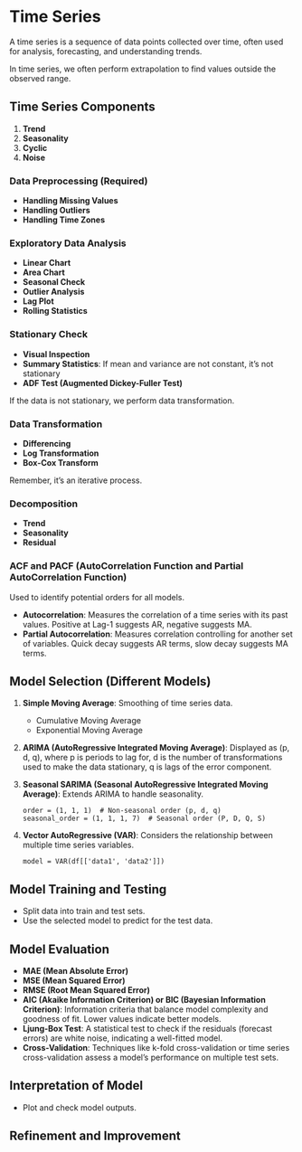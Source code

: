 <h1 class="code-line" data-line-start=0 data-line-end=1 ><a id="Time_Series_0"></a>Time Series</h1>
<p class="has-line-data" data-line-start="2" data-line-end="3">A time series is a sequence of data points collected over time, often used for analysis, forecasting, and understanding trends.</p>
<p class="has-line-data" data-line-start="4" data-line-end="5">In time series, we often perform extrapolation to find values outside the observed range.</p>
<h2 class="code-line" data-line-start=6 data-line-end=7 ><a id="Time_Series_Components_6"></a>Time Series Components</h2>
<ol>
<li class="has-line-data" data-line-start="8" data-line-end="9"><strong>Trend</strong></li>
<li class="has-line-data" data-line-start="9" data-line-end="10"><strong>Seasonality</strong></li>
<li class="has-line-data" data-line-start="10" data-line-end="11"><strong>Cyclic</strong></li>
<li class="has-line-data" data-line-start="11" data-line-end="13"><strong>Noise</strong></li>
</ol>
<h3 class="code-line" data-line-start=13 data-line-end=14 ><a id="Data_Preprocessing_Required_13"></a>Data Preprocessing (Required)</h3>
<ul>
<li class="has-line-data" data-line-start="15" data-line-end="16"><strong>Handling Missing Values</strong></li>
<li class="has-line-data" data-line-start="16" data-line-end="17"><strong>Handling Outliers</strong></li>
<li class="has-line-data" data-line-start="17" data-line-end="19"><strong>Handling Time Zones</strong></li>
</ul>
<h3 class="code-line" data-line-start=19 data-line-end=20 ><a id="Exploratory_Data_Analysis_19"></a>Exploratory Data Analysis</h3>
<ul>
<li class="has-line-data" data-line-start="21" data-line-end="22"><strong>Linear Chart</strong></li>
<li class="has-line-data" data-line-start="22" data-line-end="23"><strong>Area Chart</strong></li>
<li class="has-line-data" data-line-start="23" data-line-end="24"><strong>Seasonal Check</strong></li>
<li class="has-line-data" data-line-start="24" data-line-end="25"><strong>Outlier Analysis</strong></li>
<li class="has-line-data" data-line-start="25" data-line-end="26"><strong>Lag Plot</strong></li>
<li class="has-line-data" data-line-start="26" data-line-end="28"><strong>Rolling Statistics</strong></li>
</ul>
<h3 class="code-line" data-line-start=28 data-line-end=29 ><a id="Stationary_Check_28"></a>Stationary Check</h3>
<ul>
<li class="has-line-data" data-line-start="30" data-line-end="31"><strong>Visual Inspection</strong></li>
<li class="has-line-data" data-line-start="31" data-line-end="32"><strong>Summary Statistics</strong>: If mean and variance are not constant, it’s not stationary</li>
<li class="has-line-data" data-line-start="32" data-line-end="34"><strong>ADF Test (Augmented Dickey-Fuller Test)</strong></li>
</ul>
<p class="has-line-data" data-line-start="34" data-line-end="35">If the data is not stationary, we perform data transformation.</p>
<h3 class="code-line" data-line-start=36 data-line-end=37 ><a id="Data_Transformation_36"></a>Data Transformation</h3>
<ul>
<li class="has-line-data" data-line-start="38" data-line-end="39"><strong>Differencing</strong></li>
<li class="has-line-data" data-line-start="39" data-line-end="40"><strong>Log Transformation</strong></li>
<li class="has-line-data" data-line-start="40" data-line-end="42"><strong>Box-Cox Transform</strong></li>
</ul>
<p class="has-line-data" data-line-start="42" data-line-end="43">Remember, it’s an iterative process.</p>
<h3 class="code-line" data-line-start=44 data-line-end=45 ><a id="Decomposition_44"></a>Decomposition</h3>
<ul>
<li class="has-line-data" data-line-start="46" data-line-end="47"><strong>Trend</strong></li>
<li class="has-line-data" data-line-start="47" data-line-end="48"><strong>Seasonality</strong></li>
<li class="has-line-data" data-line-start="48" data-line-end="50"><strong>Residual</strong></li>
</ul>
<h3 class="code-line" data-line-start=50 data-line-end=51 ><a id="ACF_and_PACF_AutoCorrelation_Function_and_Partial_AutoCorrelation_Function_50"></a>ACF and PACF (AutoCorrelation Function and Partial AutoCorrelation Function)</h3>
<p class="has-line-data" data-line-start="52" data-line-end="53">Used to identify potential orders for all models.</p>
<ul>
<li class="has-line-data" data-line-start="54" data-line-end="55"><strong>Autocorrelation</strong>: Measures the correlation of a time series with its past values. Positive at Lag-1 suggests AR, negative suggests MA.</li>
<li class="has-line-data" data-line-start="55" data-line-end="57"><strong>Partial Autocorrelation</strong>: Measures correlation controlling for another set of variables. Quick decay suggests AR terms, slow decay suggests MA terms.</li>
</ul>
<h2 class="code-line" data-line-start=57 data-line-end=58 ><a id="Model_Selection_Different_Models_57"></a>Model Selection (Different Models)</h2>
<ol>
<li class="has-line-data" data-line-start="59" data-line-end="63">
<p class="has-line-data" data-line-start="59" data-line-end="60"><strong>Simple Moving Average</strong>: Smoothing of time series data.</p>
<ul>
<li class="has-line-data" data-line-start="60" data-line-end="61">Cumulative Moving Average</li>
<li class="has-line-data" data-line-start="61" data-line-end="63">Exponential Moving Average</li>
</ul>
</li>
<li class="has-line-data" data-line-start="63" data-line-end="65">
<p class="has-line-data" data-line-start="63" data-line-end="64"><strong>ARIMA (AutoRegressive Integrated Moving Average)</strong>: Displayed as (p, d, q), where p is periods to lag for, d is the number of transformations used to make the data stationary, q is lags of the error component.</p>
</li>
<li class="has-line-data" data-line-start="65" data-line-end="72">
<p class="has-line-data" data-line-start="65" data-line-end="66"><strong>Seasonal SARIMA (Seasonal AutoRegressive Integrated Moving Average)</strong>: Extends ARIMA to handle seasonality.</p>
<pre><code class="has-line-data" data-line-start="68" data-line-end="71" class="language-python">order = (<span class="hljs-number">1</span>, <span class="hljs-number">1</span>, <span class="hljs-number">1</span>)  <span class="hljs-comment"># Non-seasonal order (p, d, q)</span>
seasonal_order = (<span class="hljs-number">1</span>, <span class="hljs-number">1</span>, <span class="hljs-number">1</span>, <span class="hljs-number">7</span>)  <span class="hljs-comment"># Seasonal order (P, D, Q, S)</span>
</code></pre>
</li>
<li class="has-line-data" data-line-start="72" data-line-end="78">
<p class="has-line-data" data-line-start="72" data-line-end="73"><strong>Vector AutoRegressive (VAR)</strong>: Considers the relationship between multiple time series variables.</p>
<pre><code class="has-line-data" data-line-start="75" data-line-end="77" class="language-python">model = VAR(df[[<span class="hljs-string">'data1'</span>, <span class="hljs-string">'data2'</span>]])
</code></pre>
</li>
</ol>
<h2 class="code-line" data-line-start=78 data-line-end=79 ><a id="Model_Training_and_Testing_78"></a>Model Training and Testing</h2>
<ul>
<li class="has-line-data" data-line-start="80" data-line-end="81">Split data into train and test sets.</li>
<li class="has-line-data" data-line-start="81" data-line-end="83">Use the selected model to predict for the test data.</li>
</ul>
<h2 class="code-line" data-line-start=83 data-line-end=84 ><a id="Model_Evaluation_83"></a>Model Evaluation</h2>
<ul>
<li class="has-line-data" data-line-start="85" data-line-end="86"><strong>MAE (Mean Absolute Error)</strong></li>
<li class="has-line-data" data-line-start="86" data-line-end="87"><strong>MSE (Mean Squared Error)</strong></li>
<li class="has-line-data" data-line-start="87" data-line-end="88"><strong>RMSE (Root Mean Squared Error)</strong></li>
<li class="has-line-data" data-line-start="88" data-line-end="89"><strong>AIC (Akaike Information Criterion) or BIC (Bayesian Information Criterion)</strong>: Information criteria that balance model complexity and goodness of fit. Lower values indicate better models.</li>
<li class="has-line-data" data-line-start="89" data-line-end="90"><strong>Ljung-Box Test</strong>: A statistical test to check if the residuals (forecast errors) are white noise, indicating a well-fitted model.</li>
<li class="has-line-data" data-line-start="90" data-line-end="92"><strong>Cross-Validation</strong>: Techniques like k-fold cross-validation or time series cross-validation assess a model’s performance on multiple test sets.</li>
</ul>
<h2 class="code-line" data-line-start=92 data-line-end=93 ><a id="Interpretation_of_Model_92"></a>Interpretation of Model</h2>
<ul>
<li class="has-line-data" data-line-start="94" data-line-end="96">Plot and check model outputs.</li>
</ul>
<h2 class="code-line" data-line-start=96 data-line-end=97 ><a id="Refinement_and_Improvement_96"></a>Refinement and Improvement</h2>
